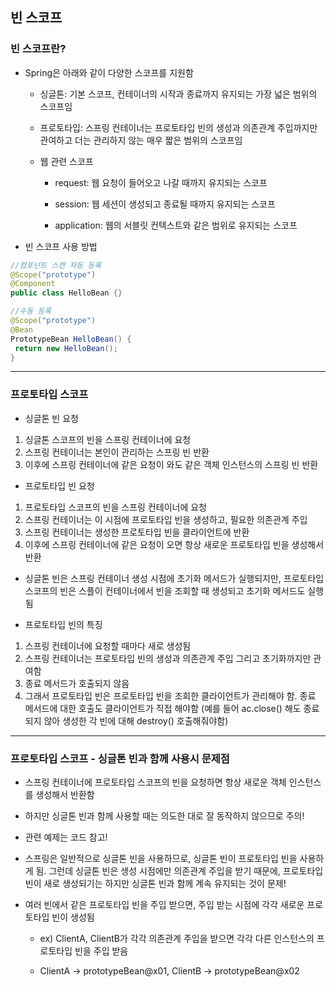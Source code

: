 ## 빈 스코프

### 빈 스코프란?

- Spring은 아래와 같이 다양한 스코프를 지원함

    - 싱글톤: 기본 스코프, 컨테이너의 시작과 종료까지 유지되는 가장 넓은 범위의 스코프임

    - 프로토타입: 스프링 컨테이너는 프로토타입 빈의 생성과 의존관계 주입까지만 관여하고 더는 관리하지 않는 매우 짧은 범위의 스코프임

    - 웹 관련 스코프

        - request: 웹 요청이 들어오고 나갈 때까지 유지되는 스코프

        - session: 웹 세션이 생성되고 종료될 때까지 유지되는 스코프

        - application: 웹의 서블릿 컨텍스트와 같은 범위로 유지되는 스코프

- 빈 스코프 사용 방법

```java
//컴포넌트 스캔 자동 등록
@Scope("prototype")
@Component
public class HelloBean {}

//수동 등록
@Scope("prototype")
@Bean
PrototypeBean HelloBean() {
 return new HelloBean();
}
```

---

### 프로토타입 스코프

- 싱글톤 빈 요청
1. 싱글톤 스코프의 빈을 스프링 컨테이너에 요청
2. 스프링 컨테이너는 본인이 관리하는 스프링 빈 반환
3. 이후에 스프링 컨테이너에 같은 요청이 와도 같은 객체 인스턴스의 스프링 빈 반환

- 프로토타입 빈 요청
1. 프로토타입 스코프의 빈을 스프링 컨테이너에 요청
2. 스프링 컨테이너는 이 시점에 프로토타입 빈을 생성하고, 필요한 의존관계 주입
3. 스프링 컨테이너는 생성한 프로토타입 빈을 클라이언트에 반환
4. 이후에 스프링 컨테이너에 같은 요청이 오면 항상 새로운 프로토타입 빈을 생성해서 반환

- 싱글톤 빈은 스프링 컨테이너 생성 시점에 초기화 메서드가 실행되지만, 프로토타입 스코프의 빈은 스플이 컨테이너에서 빈을 조회할 때 생성되고 초기화 메서드도 실행됨

- 프로토타입 빈의 특징
1. 스프링 컨테이너에 요청할 때마다 새로 생성됨
2. 스프링 컨테이너는 프로토타입 빈의 생성과 의존관계 주입 그리고 초기화까지만 관여함
3. 종료 메서드가 호출되지 않음
4. 그래서 프로토타입 빈은 프로토타입 빈을 조회한 클라이언트가 관리해야 함. 종료 메서드에 대한 호출도 클라이언트가 직접 해야함 (예를 들어 ac.close() 해도 종료되지 않아 생성한 각 빈에 대해 destroy() 호출해줘야함)

---

### 프로토타입 스코프 - 싱글톤 빈과 함께 사용시 문제점

- 스프링 컨테이너에 프로토타입 스코프의 빈을 요청하면 항상 새로운 객체 인스턴스를 생성해서 반환함

- 하지만 싱글톤 빈과 함께 사용할 때는 의도한 대로 잘 동작하지 않으므로 주의!

- 관련 예제는 코드 참고!

- 스프링은 일반적으로 싱글톤 빈을 사용하므로, 싱글톤 빈이 프로토타입 빈을 사용하게 됨. 그런데 싱글톤 빈은 생성 시점에만 의존관계 주입을 받기 때문에, 프로토타입 빈이 새로 생성되기는 하지만 싱글톤 빈과 함께 계속 유지되는 것이 문제!

- 여러 빈에서 같은 프로토타입 빈을 주입 받으면, 주입 받는 시점에 각각 새로운 프로토타입 빈이 생성됨

    - ex) ClientA, ClientB가 각각 의존관계 주입을 받으면 각각 다른 인스턴스의 프로토타입 빈을 주입 받음

    - ClientA -> prototypeBean@x01, ClientB -> prototypeBean@x02